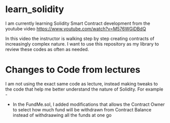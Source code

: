 # learn_solidity
I am currently learning Solidity Smart Contract development from the youtube video https://www.youtube.com/watch?v=M576WGiDBdQ

In this video the instructor is walking step by step creating contracts of increasingly complex nature. I want to use this repository as my library to review these codes as often as needed.

# Changes to Code from lectures
I am not using the exact same code as lecture, instead making tweaks to the code that help me better understand the nature of Solidity. For example -

* In the FundMe.sol, I added modifications that allows the Contract Owner to select how much fund will be withdrawn from Contract Balance instead of withdraawing all the funds at one go
